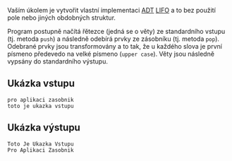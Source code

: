 Vaším úkolem je vytvořit vlastní implementaci [ADT](https://cs.wikipedia.org/wiki/Abstraktn%C3%AD_datov%C3%BD_typ) [LIFO](https://cs.wikipedia.org/wiki/LIFO) a to bez použití pole nebo jiných obdobných struktur.

Program postupně načítá řětezce (jedná se o věty) ze standardního vstupu (tj. metoda `push`) a následně odebírá prvky ze zásobníku (tj. metoda `pop`). Odebrané prvky jsou transformovány a to tak, že u každého slova je první písmeno předevedo na velké písmeno (`upper case`). Věty jsou následně vypsány do standardního výstupu.

## Ukázka vstupu
```
pro aplikaci zasobnik
toto je ukazka vstupu
```

## Ukázka výstupu
```
Toto Je Ukazka Vstupu
Pro Aplikaci Zasobnik
```